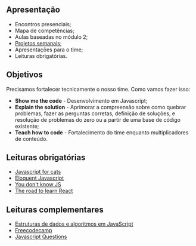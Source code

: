 ## Apresentação
- Encontros presenciais;
- Mapa de competências;
- Aulas baseadas no módulo 2;
- [Projetos semanais](https://github.com/VaiNaWeb/treinamento-de-javascript/tree/master/projetos);
- Apresentações para o time;
- Leituras obrigatórias.

## Objetivos
Precisamos fortalecer tecnicamente o nosso time. Como vamos fazer isso:

- **Show me the code** - Desenvolvimento em Javascript;
- **Explain the solution** - Aprimorar a compreensão sobre como quebrar problemas, fazer as perguntas corretas, definição de soluções, e resolução de problemas do zero ou a partir de uma base de código existente;
- **Teach how to code** - Fortalecimento do time enquanto multiplicadores de conteúdo.

## Leituras obrigatórias

- [Javascript for cats](http://jsforcats.com/)
- [Eloquent Javascript](https://github.com/braziljs/eloquente-javascript)
- [You don't know JS](https://github.com/cezaraugusto/You-Dont-Know-JS)
- [The road to learn React](https://leanpub.com/the-road-to-learn-react-portuguese)

## Leituras complementares

- [Estruturas de dados e algoritmos em JavaScript](https://www.amazon.com.br/Estruturas-Dados-Algoritmos-Javascript-Habilidades/dp/8575225537?tag=goog0ef-20&smid=A1ZZFT5FULY4LN&ascsubtag=go_726685122_54292137521_242594579893_pla-395601669085_c_)
- [Freecodecamp](https://learn.freecodecamp.org/javascript-algorithms-and-data-structures/basic-javascript/)
- [Javascript Questions](https://github.com/lydiahallie/javascript-questions)
